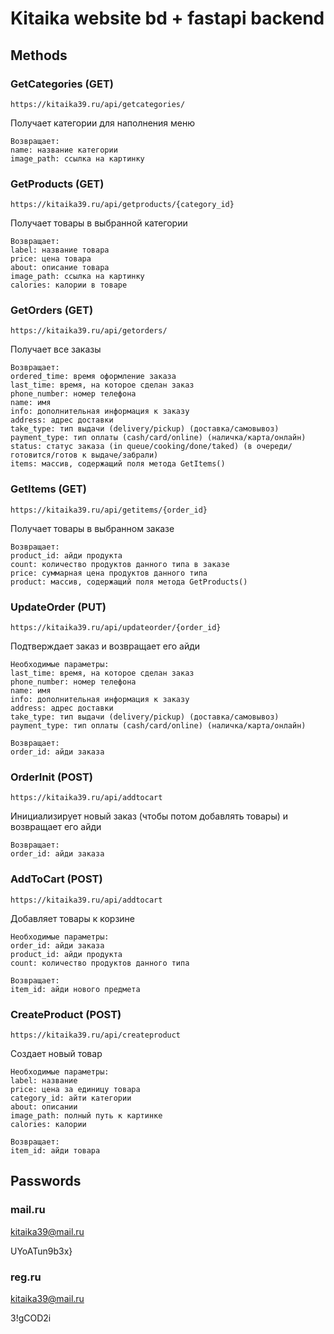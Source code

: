 # Kitaika website bd + fastapi backend
## Methods
### GetCategories (GET)
```
https://kitaika39.ru/api/getcategories/
```
Получает категории для наполнения меню
```
Возвращает:
name: название категории
image_path: ссылка на картинку
```
### GetProducts (GET)
```
https://kitaika39.ru/api/getproducts/{category_id}
```
Получает товары в выбранной категории
```
Возвращает:
label: название товара
price: цена товара
about: описание товара
image_path: ссылка на картинку
calories: калории в товаре
```
### GetOrders (GET)
```
https://kitaika39.ru/api/getorders/
```
Получает все заказы
```
Возвращает:
ordered_time: время оформление заказа
last_time: время, на которое сделан заказ
phone_number: номер телефона
name: имя
info: дополнительная информация к заказу
address: адрес доставки
take_type: тип выдачи (delivery/pickup) (доставка/самовывоз)
payment_type: тип оплаты (cash/card/online) (наличка/карта/онлайн)
status: статус заказа (in queue/cooking/done/taked) (в очереди/готовится/готов к выдаче/забрали)
items: массив, содержащий поля метода GetItems()
```
### GetItems (GET)
```
https://kitaika39.ru/api/getitems/{order_id}
```
Получает товары в выбранном заказе
```
Возвращает:
product_id: айди продукта 
count: количество продуктов данного типа в заказе
price: суммарная цена продуктов данного типа
product: массив, содержащий поля метода GetProducts()
```
### UpdateOrder (PUT)
```
https://kitaika39.ru/api/updateorder/{order_id}
```
Подтверждает заказ и возвращает его айди
```
Необходимые параметры:
last_time: время, на которое сделан заказ
phone_number: номер телефона
name: имя
info: дополнительная информация к заказу
address: адрес доставки
take_type: тип выдачи (delivery/pickup) (доставка/самовывоз)
payment_type: тип оплаты (cash/card/online) (наличка/карта/онлайн)
```
```
Возвращает:
order_id: айди заказа
```
### OrderInit (POST)
```
https://kitaika39.ru/api/addtocart
```
Инициализирует новый заказ (чтобы потом добавлять товары) и возвращает его айди
```
Возвращает:
order_id: айди заказа
```

### AddToCart (POST)
```
https://kitaika39.ru/api/addtocart
```
Добавляет товары к корзине
```
Необходимые параметры:
order_id: айди заказа
product_id: айди продукта
count: количество продуктов данного типа
```
```
Возвращает:
item_id: айди нового предмета
```
### CreateProduct (POST)
```
https://kitaika39.ru/api/createproduct
```
Создает новый товар
```
Необходимые параметры:
label: название
price: цена за единицу товара
category_id: айти категории
about: описании
image_path: полный путь к картинке
calories: калории
```
```
Возвращает:
item_id: айди товара
```

## Passwords
### mail.ru
kitaika39@mail.ru

UYoATun9b3x}
### reg.ru
kitaika39@mail.ru

3!gCOD2i

